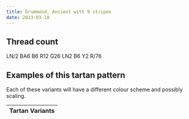 ```yaml
---
title: Drummond, Ancient with 9 stripes
date: 2023-03-18
---
```



## Thread count
LN/2 BA6 B6 R12 G26 LN2 B6 Y2 R/76

## Examples of this tartan pattern
Each of these variants will have a different colour scheme and possibly scaling.

| Tartan Variants |
|---------|
